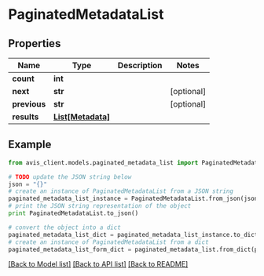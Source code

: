 # PaginatedMetadataList


## Properties

Name | Type | Description | Notes
------------ | ------------- | ------------- | -------------
**count** | **int** |  |
**next** | **str** |  | [optional]
**previous** | **str** |  | [optional]
**results** | [**List[Metadata]**](Metadata.md) |  |

## Example

```python
from avis_client.models.paginated_metadata_list import PaginatedMetadataList

# TODO update the JSON string below
json = "{}"
# create an instance of PaginatedMetadataList from a JSON string
paginated_metadata_list_instance = PaginatedMetadataList.from_json(json)
# print the JSON string representation of the object
print PaginatedMetadataList.to_json()

# convert the object into a dict
paginated_metadata_list_dict = paginated_metadata_list_instance.to_dict()
# create an instance of PaginatedMetadataList from a dict
paginated_metadata_list_form_dict = paginated_metadata_list.from_dict(paginated_metadata_list_dict)
```
[[Back to Model list]](../README.md#documentation-for-models) [[Back to API list]](../README.md#documentation-for-api-endpoints) [[Back to README]](../README.md)

